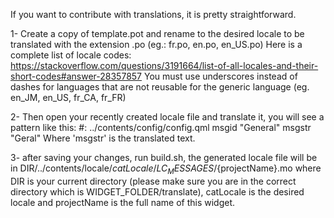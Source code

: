 If you want to contribute with translations, it is pretty straightforward.

1-  Create a copy of template.pot and rename to the desired locale to be translated with the extension .po (eg.: fr.po, en.po, en_US.po)
    Here is a complete list of locale codes: https://stackoverflow.com/questions/3191664/list-of-all-locales-and-their-short-codes#answer-28357857
    You must use underscores instead of dashes for languages that are not reusable for the generic language (eg. en_JM, en_US, fr_CA, fr_FR)

2-  Then open your recently created locale file and translate it, you will see a pattern like this:
        #: ../contents/config/config.qml
        msgid "General"
        msgstr "Geral"
    Where 'msgstr' is the translated text.

3-  after saving your changes, run build.sh, the generated locale file will be in DIR/../contents/locale/${catLocale}/LC_MESSAGES/${projectName}.mo
    where DIR is your current directory (please make sure you are in the correct directory which is WIDGET_FOLDER/translate), catLocale is the desired locale and projectName is the full name of this widget.
